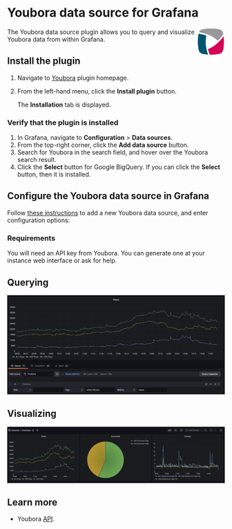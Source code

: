 # Youbora data source for Grafana

<img src="src/img/logo.png" width="64" style="float:right"/>

The Youbora data source plugin allows you to query and visualize Youbora data from within Grafana.

## Install the plugin

1. Navigate to [Youbora](https://grafana.com/grafana/plugins/nedimar-youbora-datasource/) plugin homepage.
2. From the left-hand menu, click the **Install plugin** button.

   The **Installation** tab is displayed.

### Verify that the plugin is installed

1. In Grafana, navigate to **Configuration** > **Data sources**.
2. From the top-right corner, click the **Add data source** button.
3. Search for Youbora in the search field, and hover over the Youbora search result.
4. Click the **Select** button for Google BigQuery. If you can click the **Select** button, then it is installed.

## Configure the Youbora data source in Grafana

Follow [these instructions](https://grafana.com/docs/grafana/latest/datasources/add-a-data-source/) to add a new Youbora data source, and enter configuration options:

### Requirements

You will need an API key from Youbora. You can generate one at your instance web interface or ask for help.

## Querying

<img src="src/img/screenshot-edit1.png" />

## Visualizing

<img src="src/img/screenshot-dashboard1.png" />

## Learn more

- Youbora [API](https://documentation.npaw.com/npaw-integration/reference/about-data-collection).
